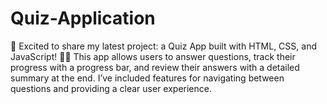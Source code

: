 # Quiz-Application
🎉 Excited to share my latest project: a Quiz App built with HTML, CSS, and JavaScript! 🧠✨  This app allows users to answer questions, track their progress with a progress bar, and review their answers with a detailed summary at the end. I’ve included features for navigating between questions and providing a clear user experience. 
